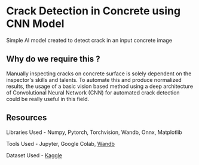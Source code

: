 # Crack Detection in Concrete using CNN Model
Simple AI model created to detect crack in an input concrete image

## Why do we require this ? 
Manually inspecting cracks on concrete surface is solely dependent on the inspector's skills and talents. To automate this and produce normalized results, the usage of a basic vision based method using a deep architecture of Convolutional Neural Network (CNN) for automated crack detection could be really useful in this field. 

## Resources
Libraries Used - Numpy, Pytorch, Torchvision, Wandb, Onnx, Matplotlib

Tools Used - Jupyter, Google Colab, [Wandb](https://wandb.ai/)

Dataset Used - [Kaggle](https://www.kaggle.com/datasets/aniruddhsharma/structural-defects-network-concrete-crack-images/data)